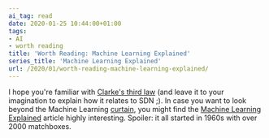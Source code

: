 ```yaml
---
ai_tag: read
date: 2020-01-25 10:44:00+01:00
tags:
- AI
- worth reading
title: 'Worth Reading: Machine Learning Explained'
series_title: 'Machine Learning Explained'
url: /2020/01/worth-reading-machine-learning-explained/
---
```

I hope you\'re familiar with [Clarke\'s third law](https://en.wikipedia.org/wiki/Clarke%27s_three_laws) (and leave it to your imagination to explain how it relates to SDN ;). In case you want to look beyond the Machine Learning [curtain](https://www.youtube.com/watch?v=-RQxD4Ff7dY), you might find the [Machine Learning Explained](http://rodneybrooks.com/forai-machine-learning-explained/) article highly interesting. Spoiler: it all started in 1960s with over 2000 matchboxes.
